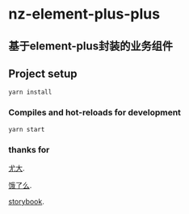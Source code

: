 # nz-element-plus-plus


## 基于element-plus封装的业务组件

## Project setup
```
yarn install
```

### Compiles and hot-reloads for development
```
yarn start
```

### thanks for
 [尤大](https://cli.vuejs.org/config/).
 
 [饿了么](https://element-plus.org).

 [storybook](https://storybook.js.org/).
